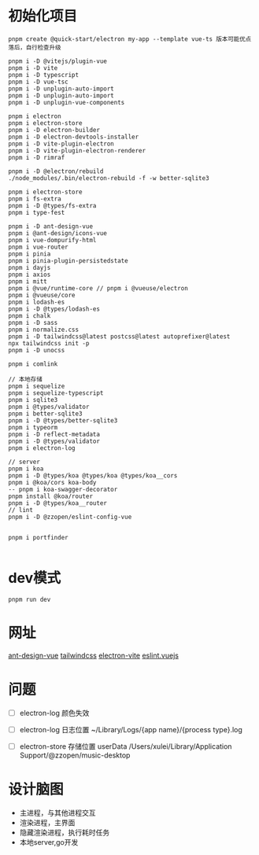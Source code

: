 # 初始化项目
```shell
pnpm create @quick-start/electron my-app --template vue-ts 版本可能优点落后，自行检查升级

pnpm i -D @vitejs/plugin-vue
pnpm i -D vite
pnpm i -D typescript
pnpm i -D vue-tsc
pnpm i -D unplugin-auto-import
pnpm i -D unplugin-auto-import
pnpm i -D unplugin-vue-components

pnpm i electron
pnpm i electron-store
pnpm i -D electron-builder
pnpm i -D electron-devtools-installer
pnpm i -D vite-plugin-electron
pnpm i -D vite-plugin-electron-renderer
pnpm i -D rimraf

pnpm i -D @electron/rebuild
./node_modules/.bin/electron-rebuild -f -w better-sqlite3

pnpm i electron-store
pnpm i fs-extra
pnpm i -D @types/fs-extra
pnpm i type-fest

pnpm i -D ant-design-vue
pnpm i @ant-design/icons-vue
pnpm i vue-dompurify-html
pnpm i vue-router
pnpm i pinia
pnpm i pinia-plugin-persistedstate
pnpm i dayjs
pnpm i axios
pnpm i mitt
pnpm i @vue/runtime-core // pnpm i @vueuse/electron
pnpm i @vueuse/core
pnpm i lodash-es
pnpm i -D @types/lodash-es
pnpm i chalk
pnpm i -D sass
pnpm i normalize.css
pnpm i -D tailwindcss@latest postcss@latest autoprefixer@latest
npx tailwindcss init -p
pnpm i -D unocss

pnpm i comlink

// 本地存储
pnpm i sequelize
pnpm i sequelize-typescript
pnpm i sqlite3
pnpm i @types/validator
pnpm i better-sqlite3
pnpm i -D @types/better-sqlite3
pnpm i typeorm
pnpm i -D reflect-metadata
pnpm i -D @types/validator
pnpm i electron-log

// server
pnpm i koa
pnpm i -D @types/koa @types/koa @types/koa__cors
pnpm i @koa/cors koa-body
-- pnpm i koa-swagger-decorator
pnpm install @koa/router
pnpm i -D @types/koa__router
// lint
pnpm i -D @zzopen/eslint-config-vue


pnpm i portfinder
```
```shell

```

# dev模式
```shell
pnpm run dev
```

# 网址
[ant-design-vue](https://www.antdv.com/components/overview-cn/)
[tailwindcss](https://www.tailwindcss.cn/docs/guides/vite)
[electron-vite](https://cn.electron-vite.org/guide/troubleshooting.html#%E6%9E%84%E5%BB%BA)
[eslint.vuejs](https://eslint.vuejs.org/rules/first-attribute-linebreak.html)

# 问题
- [ ] electron-log 颜色失效
- [ ] electron-log 日志位置 ~/Library/Logs/{app name}/{process type}.log
- [ ] electron-store 存储位置 userData  /Users/xulei/Library/Application Support/@zzopen/music-desktop



# 设计脑图
- 主进程，与其他进程交互
- 渲染进程，主界面
- 隐藏渲染进程，执行耗时任务
- 本地server,go开发
